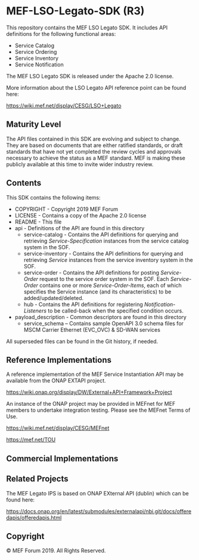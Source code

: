 # MEF-LSO-Legato-SDK (R3)

This repository contains the MEF LSO Legato SDK. It includes API definitions for the following functional areas:

*  Service Catalog
*  Service Ordering
*  Service Inventory
*  Service Notification

The MEF LSO Legato SDK is released under the Apache 2.0 license.

More information about the LSO Legato API reference point can be found here:

https://wiki.mef.net/display/CESG/LSO+Legato

## Maturity Level
The API files contained in this SDK are evolving and subject to change. They are based on documents that are either ratified standards, or draft standards that have not yet completed the review cycles and approvals necessary to achieve the status as a MEF standard.  MEF is making these publicly available at this time to invite wider industry review.

## Contents

This SDK contains the following items:

*  COPYRIGHT - Copyright 2019 MEF Forum
*  LICENSE - Contains a copy of the Apache 2.0 license
*  README - This file
*  api - Definitions of the API are found in this directory
	*  service-catalog - Contains the API definitions for querying and retrieving _Service-Specification_ instances from the service catalog system in the SOF.
	*  service-inventory - Contains the API definitions for querying and retrieving _Service_ instances from the service inventory system in the SOF.
	*  service-order - Contains the API definitions for posting _Service-Order_ request to the service order system in the SOF. Each _Service-Order_ contains one or more _Service-Order-Items_, each of which specifies the Service instance (and its characteristics) to be added/updated/deleted. 
	*  hub - Contains the API definitions for registering _Notification-Listeners_ to be called-back when the specified condition occurs.
*  payload_description - Common descriptors are found in this directory
	*  service_schema – Contains sample OpenAPI 3.0 schema files for MSCM Carrier Ethernet (EVC_OVC) & SD-WAN services

All superseded files can be found in the Git history, if needed.


## Reference Implementations

A reference implementation of the MEF Service Instantiation API may be available from the ONAP EXTAPI project.

https://wiki.onap.org/display/DW/External+API+Framework+Project

An instance of the ONAP project may be provided in MEFnet for MEF members to undertake integration testing. Please see the MEFnet Terms of Use.

https://wiki.mef.net/display/CESG/MEFnet

https://mef.net/TOU


## Commercial Implementations


## Related Projects

The MEF Legato IPS is based on ONAP EXternal API (dublin) which can be found here:

https://docs.onap.org/en/latest/submodules/externalapi/nbi.git/docs/offeredapis/offeredapis.html

## Copyright

© MEF Forum 2019. All Rights Reserved.
